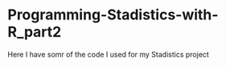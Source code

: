 # Programming-Stadistics-with-R_part2
Here I have somr of the code I used for my Stadistics project
